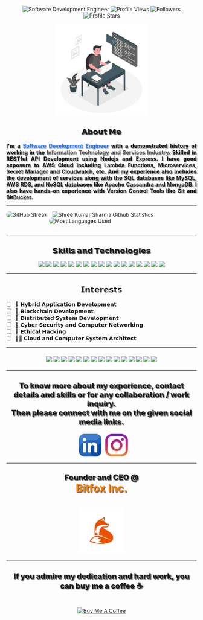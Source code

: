 <!-- Github Profile Stats Navigation Bar -->
<p class="profile-stats" align="center">
    <img src="https://img.shields.io/badge/Shree-Kumar_Sharma-grey?labelColor=6600ff&style=bold.svg"
        alt="Software Development Engineer">
    <img src="https://komarev.com/ghpvc/?username=shreesharma07&color=green&label=Profile%20Views&style=bold"
        alt="Profile Views">
    <img src="https://img.shields.io/github/followers/shreesharma07?labelColor=blue?color=grey&label=Followers&style=bold"
        alt="Followers">
    <img src="https://img.shields.io/github/stars/shreesharma07?label=Profile%20Stars&style=bold&color=cyan"
        alt="Profile Stars">
</p>

<!-- Previos Icon -->
<!-- <h1 align="center">
<img style="cursor: grab; width:100%;height:100%;" src="https://bit.ly/3sf7CSU">
</h1> -->

<div style="style="display:inline-block; padding:0px 0px 15px 0px;" align="center">
    <img src="https://github.com/shreesharma07/shreesharma07/blob/pre-prod/Images/software-developer-web.png" style="cursor: grab; width:48%; height:auto; align-item: center; " >
</div>

<h2 align="center" style="text-shadow:2px 2px 2px #535353; font-size: 20px; font: 'Fira Code'; font-weight: 800; text-align: center; align-content: center; display: grid;">𝗔𝗯𝗼𝘂𝘁 𝗠𝗲</h2>
<p style="text-shadow:2px 2px 2px #626262a3; font-size: 14px; font: 'Fira Code'; font-weight: 800; text-align: justify; text-justify: inter-word;">I'm a <b><font color='#1a75ff'>Software Development Engineer</font></b> with a demonstrated history of working in the <b><font color='#4d4d4d'>Information Technology and Services Industry</font></b>. Skilled in RESTful API Development using <b>Nodejs</b> and <b>Express</b>. I have good exposure to <b>AWS</b> Cloud including <b>Lambda Functions</b>, <b>Microservices</b>, <b>Secret Manager</b> and <b>Cloudwatch</b>, etc. And my experience also includes the development of services along with the <b>SQL</b> databases like <b>MySQL</b>, <b>AWS RDS</b>, and <b>NoSQL</b> databases like <b>Apache Cassandra</b> and <b>MongoDB</b>. I also have hands-on experience with <b>Version Control Tools</b> like <b>Git</b> and <b>BitBucket</b>.</p>

---

<div style="display:inline-block; padding:0px 0px 15px 0px; text-align:center; position:relative;">
    <img style="cursor: pointer; width:49%; height:auto%; border-radius:8px" src="https://github-readme-streak-stats.herokuapp.com/?user=shreesharma07&theme=dark&hide_border=true&text_bold=true" alt="GitHub Streak">
    <img style="cursor: pointer; width:49%; height:auto%; padding-left:10px;   border-radius:8px" src="https://github-readme-stats.vercel.app/api/?username=shreesharma07&count_private=true&theme=dark&show_icons=true&text_bold=true&hide_border=true" alt="Shree Kumar Sharma Github Statistics">
    <div style="margin:auto;" align="center">
        <img style="cursor: pointer; width:49%; height:auto%;  border-radius:8px" src="https://github-readme-stats.vercel.app/api/top-langs/?username=shreesharma07&layout=compact&langs_count=8&theme=dark&hide_border=true&text_bold=true&count_private=true" alt="Most Languages Used">
    </div>
</div>

---

<h2 align="center" style="text-shadow:2px 2px 2px #535353; font-size: 20px; font: 'Fira Code'; font-weight: 800; text-align: center; align-content: center; display: grid;">𝗦𝗸𝗶𝗹𝗹𝘀 𝗮𝗻𝗱 𝗧𝗲𝗰𝗵𝗻𝗼𝗹𝗼𝗴𝗶𝗲𝘀</h2>

<div class="skills" align="center">
    <img style="width: auto; height: 38px;" src="https://img.shields.io/badge/Typescript-grey?logo=Typescript&labelColor=000000&style=bold.svg">
    <img style="width: auto; height: 38px;" src="https://img.shields.io/badge/Javascript-grey?logo=JavaScript&labelColor=000000&style=bold.svg">
    <img style="width: auto; height: 38px;" src="https://img.shields.io/badge/Nodejs-grey?logo=node.js&labelColor=000000&style=bold.svg">
    <img style="width: auto; height: 38px;" src="https://img.shields.io/badge/Express-grey?logo=Express&labelColor=000000&style=bold.svg">
    <img style="width: auto; height: 38px;" src="https://img.shields.io/badge/HTML5-grey?logo=HTML5&labelColor=000000&style=bold.svg">
    <img style="width: auto; height: 38px;" src="https://img.shields.io/badge/CSS3-grey?logo=CSS3&labelColor=000000&style=bold.svg">
    <img style="width: auto; height: 38px;" src="https://img.shields.io/badge/Express-grey?logo=Express&labelColor=000000&style=bold.svg">
    <img style="width: auto; height: 38px;" src="https://img.shields.io/badge/Git-grey?logo=Git&labelColor=000000&style=bold.svg">
    <img style="width: auto; height: 38px;" src="https://img.shields.io/badge/MySQL-grey?logo=MySQL&labelColor=000000&style=bold.svg">
    <img style="width: auto; height: 38px;" src="https://img.shields.io/badge/MongoDB-grey?logo=MongoDB&labelColor=000000&style=bold.svg">
    <img style="width: auto; height: 38px;" src="https://img.shields.io/badge/Prisma-grey?logo=Prisma&labelColor=000000&style=bold.svg">
    <img style="width: auto; height: 38px;" src="https://img.shields.io/badge/JSON-grey?logo=JSON&labelColor=000000&style=bold.svg">
    <img style="width: auto; height: 38px;" src="https://img.shields.io/badge/Postman-grey?logo=Postman&labelColor=000000&style=bold.svg">
    <img style="width: auto; height: 38px;" src="https://img.shields.io/badge/Bitbucket-grey?logo=Bitbucket&labelColor=000000&style=bold.svg">
    <img style="width: auto; height: 38px;" src="https://img.shields.io/badge/Github-grey?logo=Github&labelColor=000000&style=bold.svg">
    <img style="width: auto; height: 38px;" src="https://img.shields.io/badge/AWS%20Cloud-grey?logo=AmazonAWS&labelColor=000000&style=bold.svg">
    <img style="width: auto; height: 38px;" src="https://img.shields.io/badge/Figma-grey?logo=Figma&labelColor=000000&style=bold.svg">
</div>

---

<h2 align="center">𝗜𝗻𝘁𝗲𝗿𝗲𝘀𝘁𝘀</h2>

<div style="align-items:center;">

- [ ] 🐼 𝗛𝘆𝗯𝗿𝗶𝗱 𝗔𝗽𝗽𝗹𝗶𝗰𝗮𝘁𝗶𝗼𝗻 𝗗𝗲𝘃𝗲𝗹𝗼𝗽𝗺𝗲𝗻𝘁 <br>
- [ ] 🦊 𝗕𝗹𝗼𝗰𝗸𝗰𝗵𝗮𝗶𝗻 𝗗𝗲𝘃𝗲𝗹𝗼𝗽𝗺𝗲𝗻𝘁 <br>
- [ ] 🐶 𝗗𝗶𝘀𝘁𝗿𝗶𝗯𝘂𝘁𝗲𝗱 𝗦𝘆𝘀𝘁𝗲𝗺 𝗗𝗲𝘃𝗲𝗹𝗼𝗽𝗺𝗲𝗻𝘁 <br>
- [ ] 🐰 𝗖𝘆𝗯𝗲𝗿 𝗦𝗲𝗰𝘂𝗿𝗶𝘁𝘆 𝗮𝗻𝗱 𝗖𝗼𝗺𝗽𝘂𝘁𝗲𝗿 𝗡𝗲𝘁𝘄𝗼𝗿𝗸𝗶𝗻𝗴 <br>
- [ ] 🦁 𝗘𝘁𝗵𝗶𝗰𝗮𝗹 𝗛𝗮𝗰𝗸𝗶𝗻𝗴 <br>
- [ ] 🐻‍❄️ 𝗖𝗹𝗼𝘂𝗱 𝗮𝗻𝗱 𝗖𝗼𝗺𝗽𝘂𝘁𝗲𝗿 𝗦𝘆𝘀𝘁𝗲𝗺 𝗔𝗿𝗰𝗵𝗶𝘁𝗲𝗰𝘁 <br>

</div>

---

<h3 align="center">

<div class="glow-on-hover" id="skills-icons" align="center" style="image.pngtext-decoration: none;">
    <a href="https://skillicons.dev/icons?i=typescript" style="text-decoration: none;">
        <img src='https://skillicons.dev/icons?i=typescript'>
    </a>
    <a href="https://skillicons.dev/icons?i=js" style="text-decoration: none;">
        <img src='https://skillicons.dev/icons?i=js'>
    </a>
    <a href="https://skillicons.dev/icons?i=nodejs" style="text-decoration: none;">
        <img src='https://skillicons.dev/icons?i=nodejs'>
    </a>
    <a href="https://skillicons.dev/icons?i=express" style="text-decoration: none;">
        <img src='https://skillicons.dev/icons?i=express'>
    </a>
    <a href="https://skillicons.dev/icons?i=html" style="text-decoration: none;">
        <img src='https://skillicons.dev/icons?i=html'>
    </a>
    <a href="https://skillicons.dev/icons?i=css" style="text-decoration: none;">
        <img src='https://skillicons.dev/icons?i=css'>
    </a>
    <a href="https://skillicons.dev/icons?i=git" style="text-decoration: none;">
        <img src='https://skillicons.dev/icons?i=git'>
    </a>
    <a href="https://skillicons.dev/icons?i=mongodb" style="text-decoration: none;">
        <img src='https://skillicons.dev/icons?i=mongodb'>
    </a>
    <a href="https://skillicons.dev/icons?i=jenkins" style="text-decoration: none;">
        <img src='https://skillicons.dev/icons?i=jenkins'>
    </a>
    <a href="https://skillicons.dev/icons?i=figma" style="text-decoration: none;">
        <img src='https://skillicons.dev/icons?i=figma'>
    </a>
    <a href="https://skillicons.dev/icons?i=mysql" style="text-decoration: none;">
        <img src='https://skillicons.dev/icons?i=mysql'>
    </a>
    <a href="https://skillicons.dev/icons?i=jquery" style="text-decoration: none;">
        <img src='https://skillicons.dev/icons?i=jquery'>
    </a>
    <a href="https://skillicons.dev/icons?i=github" style="text-decoration: none;">
        <img src='https://skillicons.dev/icons?i=github'>
    </a>
    <a href="https://skillicons.dev/icons?i=aws" style="text-decoration: none;">
        <img src='https://skillicons.dev/icons?i=aws'>
    </a>
    <a href="https://skillicons.dev/icons?i=prisma" style="text-decoration: none;">
        <img src='https://skillicons.dev/icons?i=prisma'>
    </a>
</div>
<!-- [![Skill Icon](https://skillicons.dev/icons?i=typescript,js,nodejs,express,html,css,git,mongodb,jenkins,figma,mysql,jquery,github,aws,prisma)](https://skillicons.dev/icons?i=typescript,js,nodejs,express,html,css,git,mongodb,jenkins,figma,mysql,jquery,github,aws,prisma) -->

</h3>

---

<!-- <div style="align-items:center; padding:0px 0px 15px 0px; align-items:center; margin:auto;">
<h3 align="center">𝐓𝐨 𝐤𝐧𝐨𝐰 𝐦𝐨𝐫𝐞 𝐚𝐛𝐨𝐮𝐭 𝐦𝐲 𝐞𝐱𝐩𝐞𝐫𝐢𝐞𝐧𝐜𝐞 𝐚𝐧𝐝 𝐬𝐤𝐢𝐥𝐥𝐬 𝐨𝐫 𝐟𝐨𝐫 𝐚𝐧𝐲 𝐜𝐨𝐥𝐥𝐚𝐛𝐨𝐫𝐚𝐭𝐢𝐨𝐧 𝐢𝐧𝐪𝐮𝐢𝐫𝐲 𝐨𝐫 𝐰𝐨𝐫𝐤, 𝐭𝐡𝐞𝐧 𝐩𝐥𝐞𝐚𝐬𝐞 𝐜𝐨𝐧𝐧𝐞𝐜𝐭 𝐰𝐢𝐭𝐡 𝐦𝐞 𝐨𝐧 𝐋𝐢𝐧𝐤𝐞𝐝𝐈𝐧 𝐚𝐧𝐝 𝐈𝐧𝐬𝐭𝐚𝐠𝐫𝐚𝐦.<br><br>
<a href="https://bit.ly/3eOXjRZ" target="_blank"><img style="height:60px; width:60px; cursor: pointer; margin-top:15px; " src="https://github.com/shreesharma07/shreesharma07/blob/pre-prod/Images/Social_Media-Icons/linkedin-color-logo.png"></a>
<a href="https://bit.ly/3gvGBI0" target="_blank"><img style="height:60px; width:60px; cursor: pointer; margin-top:15px; " src="https://github.com/shreesharma07/shreesharma07/blob/pre-prod/Images/Social_Media-Icons/instagram.png"></a><br>
<a href="mailto:shrikumarsharma1998@gmail.com" target="_blank"><img style="height:80px; width:80px; cursor: pointer; " src="https://github.com/shreesharma07/shreesharma07/blob/pre-prod/Images/mail-box.png"></a>
</h3> -->

<h3 style="text-shadow:2px 2px 2px #535353; font-size: 20px; font: 'Fira Code'; font-weight: 800; text-align: center; align-content: center; display: grid;" align="center"> To know more about my experience, contact details and skills or for any collaboration / work inquiry.<br> Then please connect with me on the given social media links.</h3>
<div align="center" style="display: flex; align-items: center; margin:auto; padding-left: 10px; position:relative; justify-content: center; text-decoration: none;">
    <a href="https://bit.ly/3eOXjRZ" style="text-decoration: none;">
        <img style="height:60px; width:60px;" src="./Images/Social_Media-Icons/linkedin-color-logo.png">
    </a>
    <a href="https://bit.ly/3gvGBI0" style="text-decoration: none;">
        <img style="height:60px; width:60px; cursor: pointer; margin-left: 10px;"
            src="./Images/Social_Media-Icons/instagram.png">
    </a>
    <!-- <a href="mailto:shrikumarsharma1998@gmail.com">
        <img style="height:80px; width:80px; cursor: pointer;" src="./Images/mail-box.png">
    </a> -->
</div>

---

<h3 align="center">
<p style="text-shadow:2px 2px 2px #535353; font-size: 20px; font: 'Fira Code'; font-weight: 800; text-align: center; align-content: center; display: grid; margin-top:5%;">Founder and CEO @ <a href="https://github.com/Bitfox-Inc" target="_blank" style="text-decoration:none; color: rgb(255, 128, 0); font-size:28px; font-weight:bold;">Bitfox Inc.</a></p>
<a href="https://github.com/Bitfox-Inc" target="_blank"><img style="height:120px; width:120px; cursor: pointer; margin-top:15px;" src="https://github.com/shreesharma07/shreesharma07/blob/master/Images/bitfox-logo-removebg-preview.png"></a>
</h3>

---

<div align="center">
<h3 style="text-shadow:2px 2px 2px #535353; font-size: 20px; font: 'Fira Code'; font-weight: 800;">If you admire my dedication and hard work, you can buy me a coffee ☕</h3><br>
 <a href="https://buymeacoffee.com/shreesharma07" target="_blank"><img src="https://cdn.buymeacoffee.com/buttons/v2/default-yellow.png" alt="Buy Me A Coffee" style="height: 60px !important;width: 217px !important; cursor: pointer;" ></a>
</div>

</div>
